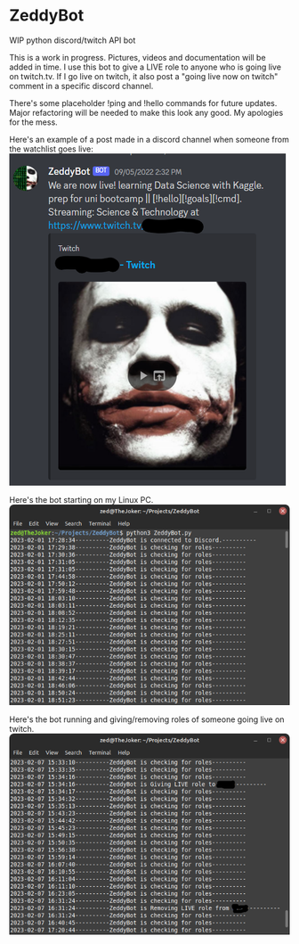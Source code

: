 # ZeddyBot
WIP python discord/twitch API bot

This is a work in progress. Pictures, videos and documentation will be added in time.
I use this bot to give a LIVE role to anyone who is going live on twitch.tv.
If I go live on twitch, it also post a "going live now on twitch" comment in a specific discord channel.

There's some placeholder !ping and !hello commands for future updates.
Major refactoring will be needed to make this look any good.
My apologies for the mess.

Here's an example of a post made in a discord channel when someone from the watchlist goes live:
![alt text](https://github.com/ReneDussault/ZeddyBot/blob/main/Screenshot%202023-02-07%20205438.png)

Here's the bot starting on my Linux PC.  
![alt text](https://github.com/ReneDussault/ZeddyBot/blob/main/Screenshot_from_2023-02-07_21-56-48.png)

Here's the bot running and giving/removing roles of someone going live on twitch.
![alt text](https://github.com/ReneDussault/ZeddyBot/blob/main/Screenshot_from_2023-02-07_21-34-15.png)

